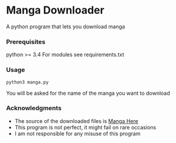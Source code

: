 # Manga Downloader

A python program that lets you download manga

### Prerequisites

python >= 3.4
For modules see requirements.txt

### Usage

```
python3 manga.py
```

You will be asked for the name of the manga you want to download

### Acknowledgments

* The source of the downloaded files is [Manga Here](http://mangahere.cc)
* This program is not perfect, it might fail on rare occasions
* I am not responsible for any misuse of this program